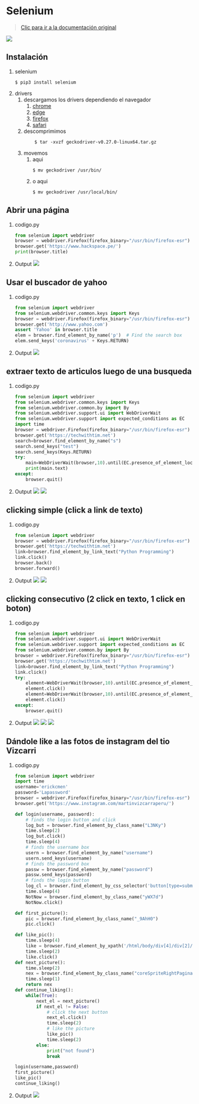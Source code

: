# Selenium
> [Clic para ir a la documentación original](https://pypi.org/project/selenium/ "Dale click papu")

![](.img/selenium.png)

## Instalación
1. selenium
	```
	$ pip3 install selenium
	```
2. drivers
	1. descargamos los drivers dependiendo el navegador
		1. [chrome](https://chromedriver.chromium.org/downloads)
		2. [edge](https://developer.microsoft.com/en-us/microsoft-edge/tools/webdriver/)
		3. [firefox](https://github.com/mozilla/geckodriver/releases)
		4. [safari](https://webkit.org/blog/6900/webdriver-support-in-safari-10/)
	2. descomprimimos
		```
      		$ tar -xvzf geckodriver-v0.27.0-linux64.tar.gz
		```
	3. movemos
		1. aqui
			```
			$ mv geckodriver /usr/bin/
			```
		2. o aqui
			```
			$ mv geckodriver /usr/local/bin/
			```
## Abrir una página
1. codigo.py
	```py
	from selenium import webdriver
	browser = webdriver.Firefox(firefox_binary="/usr/bin/firefox-esr")
	browser.get('https://www.hackspace.pe/')
	print(browser.title)
	```
2. Output
	![](.img/pagina.png)
## Usar el buscador de yahoo
1. codigo.py
	```py
	from selenium import webdriver
	from selenium.webdriver.common.keys import Keys
	browser = webdriver.Firefox(firefox_binary="/usr/bin/firefox-esr")
	browser.get('http://www.yahoo.com')
	assert 'Yahoo' in browser.title
	elem = browser.find_element_by_name('p')  # Find the search box
	elem.send_keys('coronavirus' + Keys.RETURN)
	```
2. Output
	![](.img/yahoo2.png)
## extraer texto de articulos luego de una busqueda
1. codigo.py
	```py
	from selenium import webdriver
	from selenium.webdriver.common.keys import Keys
	from selenium.webdriver.common.by import By
	from selenium.webdriver.support.ui import WebDriverWait
	from selenium.webdriver.support import expected_conditions as EC
	import time
	browser = webdriver.Firefox(firefox_binary="/usr/bin/firefox-esr")
	browser.get('https://techwithtim.net')
	search=browser.find_element_by_name("s")
	search.send_keys("test")
	search.send_keys(Keys.RETURN)
	try:
	    main=WebDriverWait(browser,10).until(EC.presence_of_element_located((By.ID,"main")))
	    print(main.text)
	except:
	    browser.quit()
	```
2. Output
	![](.img/texto.png)
	![](.img/texto2.png)
## clicking simple (click a link de texto)
1. codigo.py
	```py
	from selenium import webdriver
	browser = webdriver.Firefox(firefox_binary="/usr/bin/firefox-esr")
	browser.get('https://techwithtim.net')
	link=browser.find_element_by_link_text("Python Programming")
	link.click()
	browser.back()
	browser.forward()
	```
2. Output
	![](.img/click1.png)
	![](.img/click2.png)
## clicking consecutivo (2 click en texto, 1 click en boton)
1. codigo.py
	```py
	from selenium import webdriver
	from selenium.webdriver.support.ui import WebDriverWait
	from selenium.webdriver.support import expected_conditions as EC
	from selenium.webdriver.common.by import By
	browser = webdriver.Firefox(firefox_binary="/usr/bin/firefox-esr")
	browser.get('https://techwithtim.net')
	link=browser.find_element_by_link_text("Python Programming")
	link.click()
	try:
	    element=WebDriverWait(browser,10).until(EC.presence_of_element_located((By.LINK_TEXT,"Beginner Python Tutorials")))
	    element.click()
	    element=WebDriverWait(browser,10).until(EC.presence_of_element_located((By.ID,"sow-button-19310003")))
	    element.click()
	except:
	    browser.quit()
	```
2. Output
	![](.img/click1.png)
	![](.img/consecutivo2.png)
	![](.img/consecutivo3.png)
## Dándole like a las fotos de instagram del tio Vizcarri
1. codigo.py
	```py
	from selenium import webdriver
	import time
	username='erickcmen'
	password='Lapassword'
	browser = webdriver.Firefox(firefox_binary="/usr/bin/firefox-esr")
	browser.get('https://www.instagram.com/martinvizcarraperu/')

	def login(username, password): 
		# finds the login button and click 
		log_but = browser.find_element_by_class_name("L3NKy")
		time.sleep(2) 
		log_but.click()
		time.sleep(4)
		# finds the username box 
		usern = browser.find_element_by_name("username") 
		usern.send_keys(username)
		# finds the password box 
		passw = browser.find_element_by_name("password")
		passw.send_keys(password)
		# finds the login button 
		log_cl = browser.find_element_by_css_selector('button[type=submit]').click()
		time.sleep(4) 
		NotNow = browser.find_element_by_class_name("yWX7d")
		NotNow.click()

	def first_picture(): 
		pic = browser.find_element_by_class_name("_9AhH0")
		pic.click()

	def like_pic(): 
		time.sleep(4) 
		like = browser.find_element_by_xpath('/html/body/div[4]/div[2]/div/article/div[3]/section[1]/span[1]/button/div/span')
		time.sleep(2) 
		like.click()   
	def next_picture(): 
		time.sleep(2) 
		nex = browser.find_element_by_class_name("coreSpriteRightPaginationArrow")   
		time.sleep(1) 
		return nex
	def continue_liking(): 
		while(True): 
			next_el = next_picture()
			if next_el != False:   
				# click the next button 
				next_el.click()    
				time.sleep(2) 
				# like the picture 
				like_pic()     
				time.sleep(2)             
			else: 
				print("not found")  
				break

	login(username,password)
	first_picture()
	like_pic()
	continue_liking()
	```
2. Output
	![](.img/vizcarri.png)
